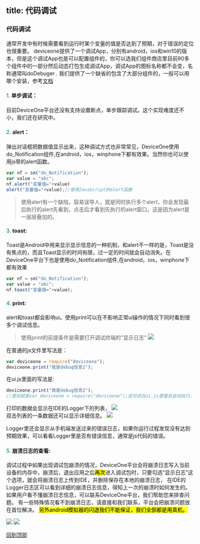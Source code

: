 title: 代码调试
---
### 代码调试

通常开发中有时候需要看到运行时某个变量的值是否达到了预期，对于错误的定位也很重要。
deviceone提供了一个调试App，分别有android，ios和win10的版本，但是这个调试App也是可以配置组件的，你可以选我们组件商店里目前90多个组件中的一部分然后动态打包生成调试App，调试App的图标名称都不会变，名称通常叫doDebuger .
我们提供了一个缺省的包含了大部分组件的，一般可以用哪个安装，参考[文档](http://doc.deviceone.net/web/doc/env/debug_app.htm)

#### <font color ='#40A977'>**1.**</font> 单步调试：
目前DeviceOne平台还没有支持设置断点，单步跟踪调试。这个实现难度还不小，我们还在研究中。


#### <font color ='#40A977'>**2.**</font> alert：
弹出对话框把数据值显示出来，这种调试方式也非常常见，DeviceOne使用do_Notification组件,在android，ios，winphone下都有效果。当然你也可以使用js带的alert函数。
```javascript
var nf = sm("do_Notification");
var value = "abc";
nf.alert("变量值="+value)
alert("变量值="+value);//使用JavaScript的alert函数
```
>使用alert有一个缺陷，容易误导人，就是同时执行多个alert，你会发现最后执行的alert先看到，点击后才看到先执行的alert窗口。这是因为alert是一层层叠加的。

#### <font color ='#40A977'>**3.**</font> toast:
Toast是Android中用来显示显示信息的一种机制，和alert不一样的是，Toast是没有焦点的，而且Toast显示的时间有限，过一定的时间就会自动消失。在DeviceOne平台下也是使用do_Notification组件,在android，ios，winphone下都有效果
```javascript
var nf = sm("do_Notification");
var value = "abc";
nf.toast("变量值="+value);
```

#### <font color ='#40A977'>**4.**</font> print:
alert和toast都会影响ui。使用print可以在不影响正常ui操作的情况下同时看到很多个调试信息。
>使用print的前提条件是需要打开调试终端的"显示日志"
![](../../images/tsdm001.png)


在普通的js文件里写法是：
```javascript
var deviceone = require("deviceone");
deviceone.print("我是debug信息1");
```

在ui.js里面的写法是:
```javascript
deviceone.print("我是debug信息2");
//差别就是var deviceone = require("deviceone");这句话在ui.js里面会自动执行，不需要再显式的执行一下
```

打印的数据会显示在IDE的Logger下的列表，
![](../../images/tsdm002.png)  
双击列表的一条数据还可以显示详细信息。
![](../../images/tsdm003.png)

Logger里还会显示从手机端发送过来的错误日志，如果你运行过程发现没有达到预期效果，可以看看Logger里是否有错误信息，通常是js代码的错误。

#### <font color ='#40A977'>**5.**</font> 崩溃日志的查看:
调试过程中如果出现调试包崩溃的情况，DeviceOne平台会将崩溃日志写入当前设备的内存中，崩溃后，退出应用之后<mark>再次</mark>进入调试包时，只要勾选“显示日志”这个选项，就会将崩溃日志上传到IDE，并删除保存在本地的崩溃日志，
在IDE的Logger日志区可以看到详细的崩溃日志信息，得知上一次的崩溃时如何发生的。如果用户看不懂崩溃日志信息，可以联系DeviceOne平台，我们帮助您来排查问题。
有一些特殊情况看不到崩溃日志，请直接和我们联系，平台会把崩溃问题放在首位解决。
<mark>另外android模拟器的闪退我们不能保证，我们全部都是用真机。</mark>

![](../../images/tsdm004.png)
![](../../images/tsdm005.png)

[回到顶部](#top)
